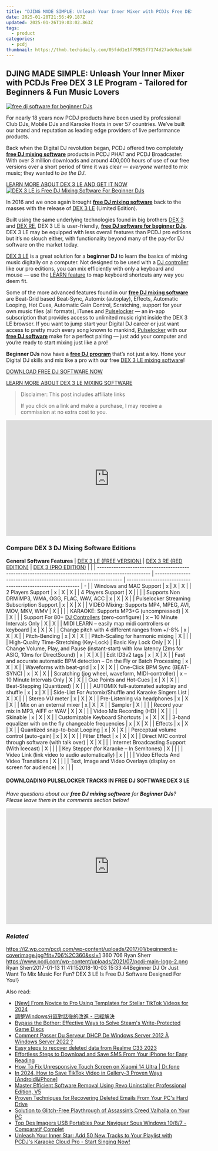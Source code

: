 ```yaml
---
title: "DJING MADE SIMPLE: Unleash Your Inner Mixer with PCDJs Free DEX 3 LE Program - Tailored for Beginners & Fun Music Lovers"
date: 2025-01-20T21:56:49.187Z
updated: 2025-01-26T19:03:02.863Z
tags:
  - product
categories:
  - pcdj
thumbnail: https://thmb.techidaily.com/05fdd1e1f79925f7174d27adc0ae3abbe1009fc921370376e92e90f7d158bcf8.jpg
---
```


## DJING MADE SIMPLE: Unleash Your Inner Mixer with PCDJs Free DEX 3 LE Program - Tailored for Beginners & Fun Music Lovers

[![free dj software for beginner DJs](https://i2.wp.com/pcdj.com/wp-content/uploads/2017/01/beginnerdjs-coverimage.jpg?resize=706%2C321&ssl=1)](https://i2.wp.com/pcdj.com/wp-content/uploads/2017/01/beginnerdjs-coverimage.jpg?fit=706%2C360&ssl=1 "free dj software for beginner DJs")

For nearly 18 years now PCDJ products have been used by professional Club DJs, Mobile DJs and Karaoke Hosts in over 57 countries. We’ve built our brand and reputation as leading edge providers of live performance products.

Back when the Digital DJ revolution began, PCDJ offered two completely [**free DJ mixing software**](https://tools.techidaily.com/pcdj/products/) products in PCDJ PHAT and PCDJ Broadcaster. With over 3 million downloads and around 400,000 hours of use of our free versions over a short period of time it was clear — _everyone_ wanted to mix music; they wanted to _be the DJ_.

[LEARN MORE ABOUT DEX 3 LE AND GET IT NOW ![DEX 3 LE is Free DJ Mixing Software For Beginner DJs](https://i1.wp.com/pcdj.com/wp-content/uploads/2017/01/dex3le-screenshot-new2017-med.png?fit=500%2C281&ssl=1 "DEX 3 LE is Free DJ Mixing Software For Beginner DJs")](https://tools.techidaily.com/pcdj/products/)

In 2016 and we once again brought **[free DJ mixing software](https://tools.techidaily.com/pcdj/products/)** back to the masses with the release of [DEX 3 LE](https://tools.techidaily.com/pcdj/products/) (Limited Edition).

Built using the same underlying technologies found in big brothers [DEX 3](https://tools.techidaily.com/pcdj/products/) and [DEX RE](https://tools.techidaily.com/pcdj/products/), DEX 3 LE is user-friendly, [**free DJ software for beginner DJs**](https://tools.techidaily.com/pcdj/products/). DEX 3 LE may be equipped with less overall features than PCDJ pro editions but it’s no slouch either, with functionality beyond many of the pay-for DJ software on the market today.

[DEX 3 LE](https://tools.techidaily.com/pcdj/products/) is a great solution for a **beginner DJ** to learn the basics of mixing music digitally on a computer. Not designed to be used with a [DJ controller](https://tools.techidaily.com/pcdj/products/) like our pro editions, you can mix efficiently with only a keyboard and mouse — use the [LEARN feature](https://youtu.be/qJsHQtzfyNI) to map keyboard shortcuts any way you deem fit.

Some of the more advanced features found in our **[free DJ mixing software](https://tools.techidaily.com/pcdj/products/)** are Beat-Grid based Beat-Sync, Automix (autoplay), Effects, Automatic Looping, Hot Cues, Automatic Gain Control, Scratching, support for your own music files (all formats), iTunes and [Pulselocker](https://tools.techidaily.com/pcdj/products/) — an in-app subscription that provides access to unlimited music right inside the DEX 3 LE browser. If you want to jump start your Digital DJ career or just want access to pretty much every song known to mankind, [Pulselocker](https://tools.techidaily.com/pcdj/products/) with our **[free DJ software](https://tools.techidaily.com/pcdj/products/)** make for a perfect pairing — just add your computer and you’re ready to start mixing just like a pro!

**Beginner DJs** now have a **[free DJ program](https://tools.techidaily.com/pcdj/products/)** that’s not just a toy. Hone your Digital DJ skills and mix like a pro with our free [DEX 3 LE mixing software](https://tools.techidaily.com/pcdj/products/)!

[DOWNLOAD FREE DJ SOFTWARE NOW](https://tools.techidaily.com/pcdj/products/)

[LEARN MORE ABOUT DEX 3 LE MIXING SOFTWARE](https://tools.techidaily.com/pcdj/products/)

>  Disclaimer: This post includes affiliate links
>
>  If you click on a link and make a purchase, I may receive a commission at no extra cost to you.
>

<!-- affiliate ads begin -->
<iframe width="560" height="315" src="https://www.youtube.com/embed/GBWcw6rXIdg?si=Tlue44bW-bPA4tH9" title="YouTube video player" frameborder="0" allow="accelerometer; autoplay; clipboard-write; encrypted-media; gyroscope; picture-in-picture; web-share" referrerpolicy="strict-origin-when-cross-origin" allowfullscreen></iframe>
<!-- affiliate ads end -->

### Compare DEX 3 DJ Mixing Software Editions

__General Software Features__
| [DEX 3 LE (FREE VERSION)](https://tools.techidaily.com/pcdj/products/)                            | [DEX 3 RE (RED EDITION)](https://tools.techidaily.com/pcdj/products/) | [DEX 3 (PRO EDITION)](https://tools.techidaily.com/pcdj/products/) |   |
| ---------------------------------------------------------------------------------------------------- | ---------------------------------------------------------------- | ---------------------------------------------------------- | - |
| Windows and MAC Support                                                                              | x                                                                | X                                                          | X |
| 2 Players Support                                                                                    | x                                                                | X                                                          | X |
| 4 Players Support                                                                                    | X                                                                |                                                            |   |
| Supports Non DRM MP3, WMA, OGG, FLAC, WAV, ACC                                                       | x                                                                | X                                                          | X |
| Pulselocker Streaming Subscription Support                                                           | x                                                                | X                                                          | X |
| VIDEO Mixing: Supports MP4, MPEG, AVI, MOV, MKV, WMV                                                 | X                                                                |                                                            |   |
| KARAOKE: Supports MP3+G (uncompressed)                                                               | X                                                                | X                                                          |   |
| Support For 80+ [DJ Controllers](https://tools.techidaily.com/pcdj/products/) (zero-configure)                  | x – 10 Minute Intervals Only                                     | X                                                          | X |
| MIDI LEARN – easily map midi controllers or keyboard                                                 | x                                                                | X                                                          | X |
| Change pitch with 4 different ranges from +/-8%                                                      | x                                                                | X                                                          | X |
| Pitch-Bending                                                                                        | x                                                                | X                                                          | X |
| Pitch-Scaling for harmonic mixing                                                                    | X                                                                |                                                            |   |
| High-Quality Time-Stretching (Key-Lock)                                                              | Basic Key Lock Only                                              | X                                                          |   |
| Change Volume, Play, and Pause (instant-start) with low latency (2ms for ASIO, 10ms for DirectSound) | x                                                                | X                                                          | X |
| Edit ID3v2 tags                                                                                      | x                                                                | X                                                          | X |
| Fast and accurate automatic BPM detection – On the Fly or Batch Processing                           | x                                                                | X                                                          | X |
| Waveforms with beat-grid                                                                             | x                                                                | X                                                          | X |
| One-Click BPM Sync (BEAT-SYNC)                                                                       | x                                                                | X                                                          | X |
| Scratching (jog wheel, waveform, MIDI-controller)                                                    | x – 10 Minute Intervals Only                                     | X                                                          | X |
| Cue Points and Hot-Cues                                                                              | x                                                                | X                                                          | X |
| Beat-Stepping (Quantized)                                                                            | X                                                                |                                                            |   |
| AUTOMIX full-automated autoplay and shuffle                                                          | x                                                                | x                                                          | X |
| Side-List For Automix/Shuffle and Karaoke Singers List                                               | X                                                                | X                                                          |   |
| Stereo VU meter                                                                                      | x                                                                | X                                                          | X |
| Pre-Listening via headphones                                                                         | x                                                                | X                                                          | X |
| Mix on an external mixer                                                                             | x                                                                | X                                                          | X |
| Sampler                                                                                              | X                                                                |                                                            |   |
| Record your mix in MP3, AIFF or WAV                                                                  | X                                                                | X                                                          |   |
| Video Mix Recording (HD)                                                                             | X                                                                |                                                            |   |
| Skinable                                                                                             | x                                                                | X                                                          | X |
| Customizable Keyboard Shortcuts                                                                      | x                                                                | X                                                          | X |
| 3-band equalizer with on the fly changeable frequencies                                              | x                                                                | X                                                          | X |
| Effects                                                                                              | x                                                                | X                                                          | X |
| Quantized snap-to-beat Looping                                                                       | x                                                                | X                                                          | X |
| Perceptual volume control (auto-gain)                                                                | x                                                                | X                                                          | X |
| Filter Effect                                                                                        | x                                                                | X                                                          | X |
| Direct MIC control through software (with talk over)                                                 | X                                                                | X                                                          |   |
| Internet Broadcasting Support (With Icecast)                                                         | X                                                                |                                                            |   |
| Key Stepper (for Karaoke – In Semitones)                                                             | X                                                                |                                                            |   |
| Video Link (link video to audio automatically)                                                       | x                                                                |                                                            |   |
| Video Effects And Video Transitions                                                                  | X                                                                |                                                            |   |
| Text, Image and Video Overlays (display on screen for audience)                                      | x                                                                |                                                            |   |

####  DOWNLOADING PULSELOCKER TRACKS IN FREE DJ SOFTWARE DEX 3 LE

_Have questions about our **free DJ mixing software** for **Beginner DJs**? Please leave them in the comments section below!_

<!-- affiliate ads begin -->
<iframe width="560" height="315" src="https://www.youtube.com/embed/qmQjRcnaq9g?si=jadcGtXemUAlKOTa" title="YouTube video player" frameborder="0" allow="accelerometer; autoplay; clipboard-write; encrypted-media; gyroscope; picture-in-picture; web-share" referrerpolicy="strict-origin-when-cross-origin" allowfullscreen></iframe>
<!-- affiliate ads end -->

### _Related_

https://i2.wp.com/pcdj.com/wp-content/uploads/2017/01/beginnerdjs-coverimage.jpg?fit=706%2C360&ssl=1 360 706 Ryan Sherr https://www.pcdj.com/wp-content/uploads/2021/07/pcdj-main-logo-2.png Ryan Sherr2017-01-13 11:41:152018-10-03 15:33:44Beginner DJ Or Just Want To Mix Music For Fun? DEX 3 LE Is Free DJ Software Designed For You!}

<ins class="adsbygoogle"
     style="display:block"
     data-ad-format="autorelaxed"
     data-ad-client="ca-pub-7571918770474297"
     data-ad-slot="1223367746"></ins>

<ins class="adsbygoogle"
     style="display:block"
     data-ad-client="ca-pub-7571918770474297"
     data-ad-slot="8358498916"
     data-ad-format="auto"
     data-full-width-responsive="true"></ins>

<span class="atpl-alsoreadstyle">Also read:</span>
<div><ul>
<li><a href="https://tiktok-videos.techidaily.com/new-from-novice-to-pro-using-templates-for-stellar-tiktok-videos-for-2024/"><u>[New] From Novice to Pro Using Templates for Stellar TikTok Videos for 2024</u></a></li>
<li><a href="https://win-hot.techidaily.com/1728494424487-windows/"><u>調整Windows分區對話後的改進 - 已經解決</u></a></li>
<li><a href="https://win-howtos.techidaily.com/bypass-the-bother-effective-ways-to-solve-steams-write-protected-game-discs/"><u>Bypass the Bother: Effective Ways to Solve Steam's Write-Protected Game Discs</u></a></li>
<li><a href="https://win-hot.techidaily.com/comment-passer-du-serveur-dhcp-de-windows-server-2012-a-windows-server-2022/"><u>Comment Passer Du Serveur DHCP De Windows Server 2012 À Windows Server 2022 ?</u></a></li>
<li><a href="https://phone-solutions.techidaily.com/easy-steps-to-recover-deleted-data-from-realme-c33-2023-by-fonelab-android-recover-data/"><u>Easy steps to recover deleted data from Realme C33 2023</u></a></li>
<li><a href="https://win-hot.techidaily.com/effortless-steps-to-download-and-save-sms-from-your-iphone-for-easy-reading/"><u>Effortless Steps to Download and Save SMS From Your iPhone for Easy Reading</u></a></li>
<li><a href="https://fix-guide.techidaily.com/how-to-fix-unresponsive-touch-screen-on-xiaomi-14-ultra-drfone-by-drfone-fix-android-problems-fix-android-problems/"><u>How To Fix Unresponsive Touch Screen on Xiaomi 14 Ultra | Dr.fone</u></a></li>
<li><a href="https://tiktok-video-recordings.techidaily.com/in-2024-how-to-save-tiktok-video-in-gallery-3-proven-ways-androidandiphone/"><u>In 2024, How to Save TikTok Video in Gallery-3 Proven Ways [Android&iPhone]</u></a></li>
<li><a href="https://win-forum.techidaily.com/master-efficient-software-removal-using-revo-uninstaller-professional-edition-v5/"><u>Master Efficient Software Removal Using Revo Uninstaller Professional Edition, V5</u></a></li>
<li><a href="https://win-hot.techidaily.com/proven-techniques-for-recovering-deleted-emails-from-your-pcs-hard-drive/"><u>Proven Techniques for Recovering Deleted Emails From Your PC's Hard Drive</u></a></li>
<li><a href="https://win-able.techidaily.com/solution-to-glitch-free-playthrough-of-assassins-creed-valhalla-on-your-pc/"><u>Solution to Glitch-Free Playthrough of Assassin’s Creed Valhalla on Your PC</u></a></li>
<li><a href="https://fox-making.techidaily.com/top-des-imagers-usb-portables-pour-naviguer-sous-windows-1087-comparatif-complet/"><u>Top Des Imagers USB Portables Pour Naviguer Sous Windows 10/8/7 - Comparatif Complet</u></a></li>
<li><a href="https://win-hacks.techidaily.com/unleash-your-inner-star-add-50-new-tracks-to-your-playlist-with-pcdjs-karaoke-cloud-pro-start-singing-now/"><u>Unleash Your Inner Star: Add 50 New Tracks to Your Playlist with PCDJ's Karaoke Cloud Pro - Start Singing Now!</u></a></li>
</ul></div>

